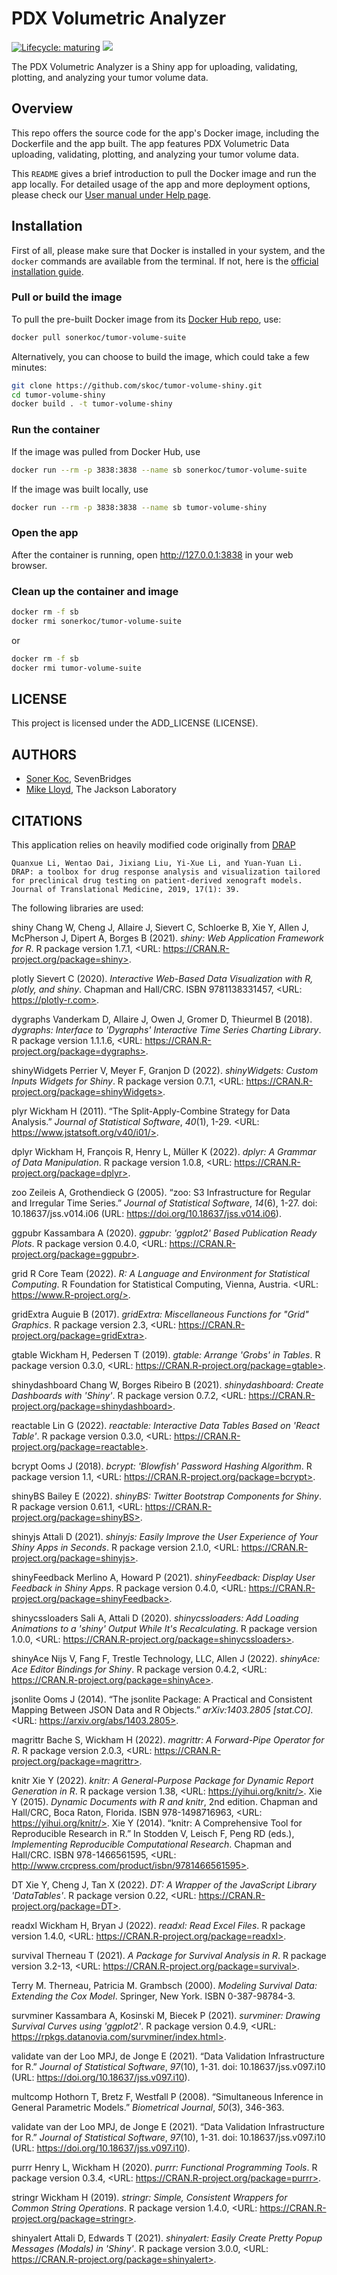 # PDX Volumetric Analyzer

[![Lifecycle: maturing](https://img.shields.io/badge/lifecycle-maturing-blue.svg)](https://www.tidyverse.org/lifecycle/#maturing)
[![](https://img.shields.io/docker/pulls/sonerkoc/tumor-volume-suite.svg)](https://hub.docker.com/r/sonerkoc/tumor-volume-suite)

The PDX Volumetric Analyzer is a Shiny app for uploading, validating, plotting, and analyzing your tumor volume data.


## Overview

This repo offers the source code for the app's Docker image, including the Dockerfile and the app built. The app features PDX Volumetric Data uploading, validating, plotting, and analyzing your tumor volume data.

This `README` gives a brief introduction to pull the Docker image and run the app locally. For detailed usage of the app and more deployment options, please check our [User manual under Help page](https://tumor-volume.jax.org/).

## Installation

First of all, please make sure that Docker is installed in your system, and the `docker` commands are available from the terminal. If not, here is the [official installation guide](https://docs.docker.com/install/).

### Pull or build the image

To pull the pre-built Docker image from its [Docker Hub repo](https://hub.docker.com/repository/docker/sonerkoc/tumor-volume-suite), use:

```bash
docker pull sonerkoc/tumor-volume-suite
```

Alternatively, you can choose to build the image, which could take a few minutes:

```bash
git clone https://github.com/skoc/tumor-volume-shiny.git
cd tumor-volume-shiny
docker build . -t tumor-volume-shiny
```

### Run the container

If the image was pulled from Docker Hub, use

```bash
docker run --rm -p 3838:3838 --name sb sonerkoc/tumor-volume-suite
```

If the image was built locally, use

```bash
docker run --rm -p 3838:3838 --name sb tumor-volume-shiny
```

### Open the app

After the container is running, open http://127.0.0.1:3838 in your web browser.

### Clean up the container and image

```bash
docker rm -f sb
docker rmi sonerkoc/tumor-volume-suite
```
or

```bash
docker rm -f sb
docker rmi tumor-volume-suite
```

## LICENSE

This project is licensed under the ADD_LICENSE (LICENSE).

## AUTHORS

- [Soner Koc](https://github.com/skoc/), SevenBridges
- [Mike Lloyd](https://github.com/MikeWLloyd), The Jackson Laboratory


## CITATIONS

This application relies on heavily modified code originally from [DRAP](https://github.com/SCBIT-YYLab/DRAP)

```
Quanxue Li, Wentao Dai, Jixiang Liu, Yi‑Xue Li, and Yuan‑Yuan Li. DRAP: a toolbox for drug response analysis and visualization tailored for preclinical drug testing on patient-derived xenograft models. Journal of Translational Medicine, 2019, 17(1): 39.
```

The following libraries are used: 

shiny
    Chang W, Cheng J, Allaire J, Sievert C, Schloerke B, Xie Y, Allen J, McPherson J, Dipert A, Borges B (2021). _shiny:
    Web Application Framework for R_. R package version 1.7.1, <URL: https://CRAN.R-project.org/package=shiny>.

plotly
    Sievert C (2020). _Interactive Web-Based Data Visualization with R, plotly, and shiny_. Chapman and Hall/CRC. ISBN
    9781138331457, <URL: https://plotly-r.com>.

dygraphs
    Vanderkam D, Allaire J, Owen J, Gromer D, Thieurmel B (2018). _dygraphs: Interface to 'Dygraphs' Interactive Time
    Series Charting Library_. R package version 1.1.1.6, <URL: https://CRAN.R-project.org/package=dygraphs>.

shinyWidgets
    Perrier V, Meyer F, Granjon D (2022). _shinyWidgets: Custom Inputs Widgets for Shiny_. R package version 0.7.1,
    <URL: https://CRAN.R-project.org/package=shinyWidgets>.

plyr
    Wickham H (2011). “The Split-Apply-Combine Strategy for Data Analysis.” _Journal of Statistical Software_, *40*(1),
    1-29. <URL: https://www.jstatsoft.org/v40/i01/>.

dplyr
    Wickham H, François R, Henry L, Müller K (2022). _dplyr: A Grammar of Data Manipulation_. R package version 1.0.8,
    <URL: https://CRAN.R-project.org/package=dplyr>.

zoo
    Zeileis A, Grothendieck G (2005). “zoo: S3 Infrastructure for Regular and Irregular Time Series.” _Journal of
    Statistical Software_, *14*(6), 1-27. doi: 10.18637/jss.v014.i06 (URL: https://doi.org/10.18637/jss.v014.i06).

ggpubr
    Kassambara A (2020). _ggpubr: 'ggplot2' Based Publication Ready Plots_. R package version 0.4.0, <URL:
    https://CRAN.R-project.org/package=ggpubr>.

grid
    R Core Team (2022). _R: A Language and Environment for Statistical Computing_. R Foundation for Statistical
    Computing, Vienna, Austria. <URL: https://www.R-project.org/>.

gridExtra
    Auguie B (2017). _gridExtra: Miscellaneous Functions for "Grid" Graphics_. R package version 2.3, <URL:
    https://CRAN.R-project.org/package=gridExtra>.

gtable
    Wickham H, Pedersen T (2019). _gtable: Arrange 'Grobs' in Tables_. R package version 0.3.0, <URL:
    https://CRAN.R-project.org/package=gtable>.

shinydashboard
    Chang W, Borges Ribeiro B (2021). _shinydashboard: Create Dashboards with 'Shiny'_. R package version 0.7.2, <URL:
    https://CRAN.R-project.org/package=shinydashboard>.

reactable
    Lin G (2022). _reactable: Interactive Data Tables Based on 'React Table'_. R package version 0.3.0, <URL:
    https://CRAN.R-project.org/package=reactable>.

bcrypt
    Ooms J (2018). _bcrypt: 'Blowfish' Password Hashing Algorithm_. R package version 1.1, <URL:
    https://CRAN.R-project.org/package=bcrypt>.

shinyBS
    Bailey E (2022). _shinyBS: Twitter Bootstrap Components for Shiny_. R package version 0.61.1, <URL:
    https://CRAN.R-project.org/package=shinyBS>.

shinyjs
    Attali D (2021). _shinyjs: Easily Improve the User Experience of Your Shiny Apps in Seconds_. R package version
    2.1.0, <URL: https://CRAN.R-project.org/package=shinyjs>.

shinyFeedback
    Merlino A, Howard P (2021). _shinyFeedback: Display User Feedback in Shiny Apps_. R package version 0.4.0, <URL:
    https://CRAN.R-project.org/package=shinyFeedback>.

shinycssloaders
    Sali A, Attali D (2020). _shinycssloaders: Add Loading Animations to a 'shiny' Output While It's Recalculating_. R
    package version 1.0.0, <URL: https://CRAN.R-project.org/package=shinycssloaders>.

shinyAce
    Nijs V, Fang F, Trestle Technology, LLC, Allen J (2022). _shinyAce: Ace Editor Bindings for Shiny_. R package
    version 0.4.2, <URL: https://CRAN.R-project.org/package=shinyAce>.

jsonlite
    Ooms J (2014). “The jsonlite Package: A Practical and Consistent Mapping Between JSON Data and R Objects.”
    _arXiv:1403.2805 [stat.CO]_. <URL: https://arxiv.org/abs/1403.2805>.

magrittr
    Bache S, Wickham H (2022). _magrittr: A Forward-Pipe Operator for R_. R package version 2.0.3, <URL:
    https://CRAN.R-project.org/package=magrittr>.

knitr
    Xie Y (2022). _knitr: A General-Purpose Package for Dynamic Report Generation in R_. R package version 1.38, <URL:
    https://yihui.org/knitr/>.
    Xie Y (2015). _Dynamic Documents with R and knitr_, 2nd edition. Chapman and Hall/CRC, Boca Raton, Florida. ISBN
    978-1498716963, <URL: https://yihui.org/knitr/>.
    Xie Y (2014). “knitr: A Comprehensive Tool for Reproducible Research in R.” In Stodden V, Leisch F, Peng RD (eds.),
    _Implementing Reproducible Computational Research_. Chapman and Hall/CRC. ISBN 978-1466561595, <URL:
    http://www.crcpress.com/product/isbn/9781466561595>.

DT
    Xie Y, Cheng J, Tan X (2022). _DT: A Wrapper of the JavaScript Library 'DataTables'_. R package version 0.22, <URL:
    https://CRAN.R-project.org/package=DT>.

readxl
    Wickham H, Bryan J (2022). _readxl: Read Excel Files_. R package version 1.4.0, <URL:
    https://CRAN.R-project.org/package=readxl>.

survival
    Therneau T (2021). _A Package for Survival Analysis in R_. R package version 3.2-13, <URL:
    https://CRAN.R-project.org/package=survival>.

Terry M. Therneau, Patricia M. Grambsch (2000). _Modeling Survival Data: Extending the Cox Model_. Springer, New
York. ISBN 0-387-98784-3.

survminer
    Kassambara A, Kosinski M, Biecek P (2021). _survminer: Drawing Survival Curves using 'ggplot2'_. R package version
    0.4.9, <URL: https://rpkgs.datanovia.com/survminer/index.html>.

validate
    van der Loo MPJ, de Jonge E (2021). “Data Validation Infrastructure for R.” _Journal of Statistical Software_,
    *97*(10), 1-31. doi: 10.18637/jss.v097.i10 (URL: https://doi.org/10.18637/jss.v097.i10).

multcomp
    Hothorn T, Bretz F, Westfall P (2008). “Simultaneous Inference in General Parametric Models.” _Biometrical Journal_,
    *50*(3), 346-363.

validate
    van der Loo MPJ, de Jonge E (2021). “Data Validation Infrastructure for R.” _Journal of Statistical Software_,
    *97*(10), 1-31. doi: 10.18637/jss.v097.i10 (URL: https://doi.org/10.18637/jss.v097.i10).

purrr
    Henry L, Wickham H (2020). _purrr: Functional Programming Tools_. R package version 0.3.4, <URL:
    https://CRAN.R-project.org/package=purrr>.

stringr
    Wickham H (2019). _stringr: Simple, Consistent Wrappers for Common String Operations_. R package version 1.4.0,
    <URL: https://CRAN.R-project.org/package=stringr>.

shinyalert
    Attali D, Edwards T (2021). _shinyalert: Easily Create Pretty Popup Messages (Modals) in 'Shiny'_. R package version
    3.0.0, <URL: https://CRAN.R-project.org/package=shinyalert>.
